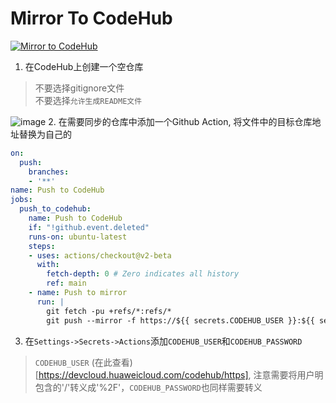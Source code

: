 # Mirror To CodeHub 
[![Mirror to CodeHub](https://github.com/mars167/mirror_to_codehub/actions/workflows/main.yml/badge.svg)](https://github.com/mars167/mirror_to_codehub/actions/workflows/main.yml)
1. 在CodeHub上创建一个空仓库
> 不要选择gitignore文件  
> 不要选择`允许生成README文件`  

![image](https://user-images.githubusercontent.com/29228178/195547639-ae60c6b9-eadf-441c-a95b-0ed42aa33183.png)
2. 在需要同步的仓库中添加一个Github Action, 将文件中的目标仓库地址替换为自己的
```yml 
on:
  push:
    branches:
    - '**'
name: Push to CodeHub
jobs:
  push_to_codehub:
    name: Push to CodeHub
    if: "!github.event.deleted"
    runs-on: ubuntu-latest
    steps:
    - uses: actions/checkout@v2-beta
      with:
        fetch-depth: 0 # Zero indicates all history
        ref: main
    - name: Push to mirror
      run: |
        git fetch -pu +refs/*:refs/* 
        git push --mirror -f https://${{ secrets.CODEHUB_USER }}:${{ secrets.CODEHUB_PASSWORD }}@codehub.devcloud.huaweicloud.com/foo/bar.git
```
3. 在`Settings->Secrets->Actions`添加`CODEHUB_USER`和`CODEHUB_PASSWORD`
> `CODEHUB_USER` (在此查看)[https://devcloud.huaweicloud.com/codehub/https], 注意需要将用户明包含的'/'转义成'%2F'，`CODEHUB_PASSWORD`也同样需要转义
